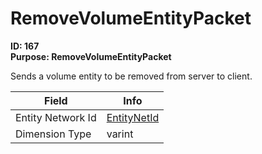 # RemoveVolumeEntityPacket

**ID: 167**  
**Purpose: RemoveVolumeEntityPacket**  

Sends a volume entity to be removed from server to client.

<table><thead><tr><th>Field</th><th>Info</th></tr></thead><tbody>
<tr><td>Entity Network Id</td><td><a href="../types/EntityNetId.md">EntityNetId</a></td></tr>
<tr><td>Dimension Type</td><td>varint</td></tr>
</tbody></table>